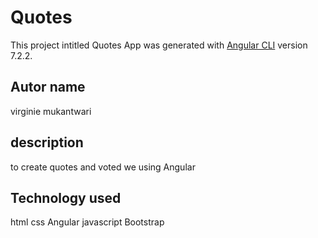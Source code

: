 # Quotes

This project intitled Quotes App was generated with [Angular CLI](https://github.com/angular/angular-cli) version 7.2.2.

## Autor name

virginie mukantwari

## description

to create quotes and  voted  we using Angular 


## Technology used

 html
 css
 Angular 
javascript
Bootstrap


